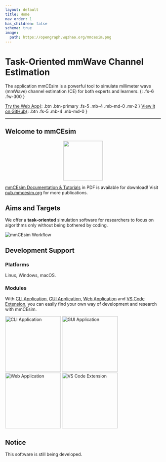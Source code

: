 ```yaml
---
layout: default
title: Home
nav_order: 1
has_children: false
schema: true
image:
  path: https://opengraph.wqzhao.org/mmcesim.png
---
```


# Task-Oriented mmWave Channel Estimation
The application mmCEsim is a powerful tool to simulate millimeter wave (mmWave) channel estimation (CE) for both experts and learners.
{: .fs-6 .fw-300 }

[Try the Web App](https://app.mmcesim.org){: .btn .btn-primary .fs-5 .mb-4 .mb-md-0 .mr-2 }
[View it on GitHub](https://github.com/mmcesim){: .btn .fs-5 .mb-4 .mb-md-0 }

***

## Welcome to mmCEsim

<p align="center">
  <img src="https://img.mmcesim.org/badge/mmCEsim_badge.png" height="128">
</p>

[mmCEsim Documentation & Tutorials](https://pub.mmcesim.org/mmCEsim-doc.pdf)
in PDF is available for download!
Visit [pub.mmcesim.org](https://pub.mmcesim.org) for more publications.

## Aims and Targets
We offer a **task-oriented** simulation software for researchers to focus on algorithms only
without being bothered by coding.

![mmCEsim Workflow](https://img.mmcesim.org/design/workflow.png)

## Development Support
### Platforms
Linux, Windows, macOS.

### Modules
With [CLI Application](https://github.com/mmcesim/mmcesim),
[GUI Application](https://github.com/mmcesim/mmcesim-gui),
[Web Application](https://app.mmcesim.org)
and [VS Code Extension](https://marketplace.visualstudio.com/items?itemName=mmcesim.mmcesim),
you can easily find your own way of development and research with mmCEsim.

<a href="https://github.com/mmcesim/mmcesim" target="_blank"><img alt="CLI Application" src="https://img.mmcesim.org/module/CLI.png" width="180"></a>
<a href="https://github.com/mmcesim/mmcesim-gui" target="_blank"><img alt="GUI Application" src="https://img.mmcesim.org/module/GUI.png" width="180"></a>
<a href="https://app.mmcesim.org" target="_blank"><img alt="Web Application" src="https://img.mmcesim.org/module/Web.png" width="180"></a>
<a href="https://marketplace.visualstudio.com/items?itemName=mmcesim.mmcesim" target="_blank"><img alt="VS Code Extension" src="https://img.mmcesim.org/module/VSCode.png" width="180"></a>

## Notice
This software is still being developed.
